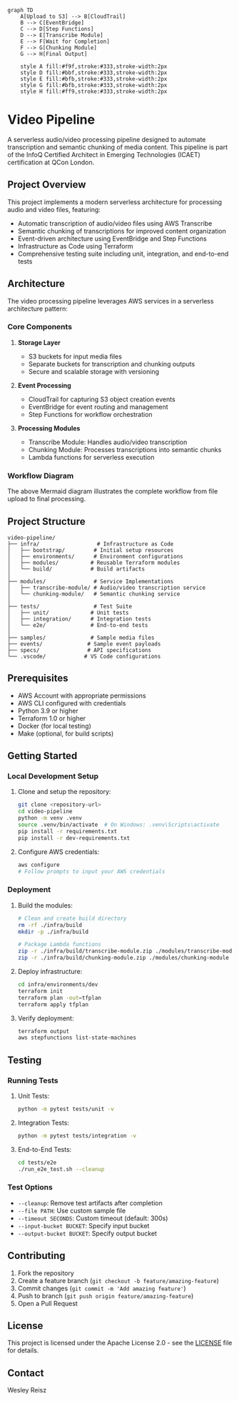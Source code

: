 ```mermaid
graph TD
    A[Upload to S3] --> B[CloudTrail]
    B --> C[EventBridge]
    C --> D[Step Functions]
    D --> E[Transcribe Module]
    E --> F[Wait for Completion]
    F --> G[Chunking Module]
    G --> H[Final Output]
    
    style A fill:#f9f,stroke:#333,stroke-width:2px
    style D fill:#bbf,stroke:#333,stroke-width:2px
    style E fill:#bfb,stroke:#333,stroke-width:2px
    style G fill:#bfb,stroke:#333,stroke-width:2px
    style H fill:#ff9,stroke:#333,stroke-width:2px
```

# Video Pipeline

A serverless audio/video processing pipeline designed to automate transcription and semantic chunking of media content. This pipeline is part of the InfoQ Certified Architect in Emerging Technologies (ICAET) certification at QCon London.

## Project Overview

This project implements a modern serverless architecture for processing audio and video files, featuring:

- Automatic transcription of audio/video files using AWS Transcribe
- Semantic chunking of transcriptions for improved content organization
- Event-driven architecture using EventBridge and Step Functions
- Infrastructure as Code using Terraform
- Comprehensive testing suite including unit, integration, and end-to-end tests

## Architecture

The video processing pipeline leverages AWS services in a serverless architecture pattern:

### Core Components

1. **Storage Layer**
   - S3 buckets for input media files
   - Separate buckets for transcription and chunking outputs
   - Secure and scalable storage with versioning

2. **Event Processing**
   - CloudTrail for capturing S3 object creation events
   - EventBridge for event routing and management
   - Step Functions for workflow orchestration

3. **Processing Modules**
   - Transcribe Module: Handles audio/video transcription
   - Chunking Module: Processes transcriptions into semantic chunks
   - Lambda functions for serverless execution

### Workflow Diagram

The above Mermaid diagram illustrates the complete workflow from file upload to final processing.

## Project Structure

```
video-pipeline/
├── infra/                  # Infrastructure as Code
│   ├── bootstrap/         # Initial setup resources
│   ├── environments/      # Environment configurations
│   ├── modules/          # Reusable Terraform modules
│   └── build/            # Build artifacts
│
├── modules/               # Service Implementations
│   ├── transcribe-module/ # Audio/video transcription service
│   └── chunking-module/   # Semantic chunking service
│
├── tests/                 # Test Suite
│   ├── unit/             # Unit tests
│   ├── integration/      # Integration tests
│   └── e2e/              # End-to-end tests
│
├── samples/              # Sample media files
├── events/              # Sample event payloads
├── specs/               # API specifications
└── .vscode/            # VS Code configurations
```

## Prerequisites

- AWS Account with appropriate permissions
- AWS CLI configured with credentials
- Python 3.9 or higher
- Terraform 1.0 or higher
- Docker (for local testing)
- Make (optional, for build scripts)

## Getting Started

### Local Development Setup

1. Clone and setup the repository:
   ```bash
   git clone <repository-url>
   cd video-pipeline
   python -m venv .venv
   source .venv/bin/activate  # On Windows: .venv\Scripts\activate
   pip install -r requirements.txt
   pip install -r dev-requirements.txt
   ```

2. Configure AWS credentials:
   ```bash
   aws configure
   # Follow prompts to input your AWS credentials
   ```

### Deployment

1. Build the modules:
   ```bash
   # Clean and create build directory
   rm -rf ./infra/build
   mkdir -p ./infra/build
   
   # Package Lambda functions
   zip -r ./infra/build/transcribe-module.zip ./modules/transcribe-module
   zip -r ./infra/build/chunking-module.zip ./modules/chunking-module
   ```

2. Deploy infrastructure:
   ```bash
   cd infra/environments/dev
   terraform init
   terraform plan -out=tfplan
   terraform apply tfplan
   ```

3. Verify deployment:
   ```bash
   terraform output
   aws stepfunctions list-state-machines
   ```

## Testing

### Running Tests

1. Unit Tests:
   ```bash
   python -m pytest tests/unit -v
   ```

2. Integration Tests:
   ```bash
   python -m pytest tests/integration -v
   ```

3. End-to-End Tests:
   ```bash
   cd tests/e2e
   ./run_e2e_test.sh --cleanup
   ```

### Test Options

- `--cleanup`: Remove test artifacts after completion
- `--file PATH`: Use custom sample file
- `--timeout SECONDS`: Custom timeout (default: 300s)
- `--input-bucket BUCKET`: Specify input bucket
- `--output-bucket BUCKET`: Specify output bucket

## Contributing

1. Fork the repository
2. Create a feature branch (`git checkout -b feature/amazing-feature`)
3. Commit changes (`git commit -m 'Add amazing feature'`)
4. Push to branch (`git push origin feature/amazing-feature`)
5. Open a Pull Request

## License

This project is licensed under the Apache License 2.0 - see the [LICENSE](LICENSE) file for details.

## Contact

Wesley Reisz